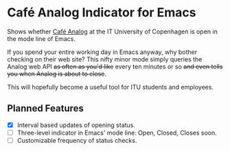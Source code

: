 # Café Analog Indicator for Emacs #

Shows whether [Café Analog](http://cafeanalog.dk) at the IT University of Copenhagen is open in the mode line of Emacs.

If you spend your entire working day in Emacs anyway, why bother checking on their web site? This nifty minor mode simply queries the Analog web API ~~as often as you'd like~~ every ten minutes or so ~~and even tells you when Analog is about to close~~.

This will hopefully become a useful tool for ITU students and employees.

## Planned Features ##

- [x] Interval based updates of opening status.
- [ ] Three-level indicator in Emacs' mode line: Open, Closed, Closes soon.
- [ ] Customizable frequency of status checks.
